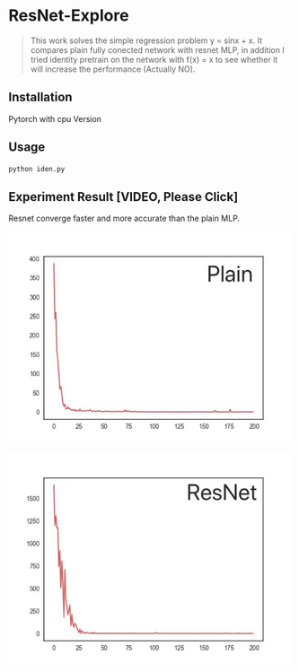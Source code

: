 # ResNet-Explore
> This work solves the simple regression problem y = sinx + x. It compares plain fully conected network with resnet MLP, in addition I tried identity pretrain on the network with f(x) = x to see whether it will increase the performance (Actually NO). 

## Installation
Pytorch with cpu Version

## Usage

```sh
python iden.py

```

## Experiment Result [VIDEO, Please Click]
Resnet converge faster and more accurate than the plain MLP.

[![Watch the video](https://github.com/MaureenZOU/ResNet-Explore/blob/master/51538360813_.pic.jpg)](https://youtu.be/WPAO8NbXbeo)

[![Watch the video](https://github.com/MaureenZOU/ResNet-Explore/blob/master/41538360811_.pic.jpg)](https://youtu.be/ebws4T9FFgE)
